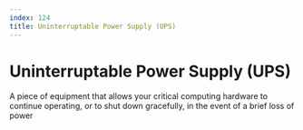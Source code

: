 ```yaml
---
index: 124
title: Uninterruptable Power Supply (UPS)
---
```

# Uninterruptable Power Supply (UPS)

A piece of equipment that allows your critical computing hardware to continue operating, or to shut down gracefully, in the event of a brief loss of power